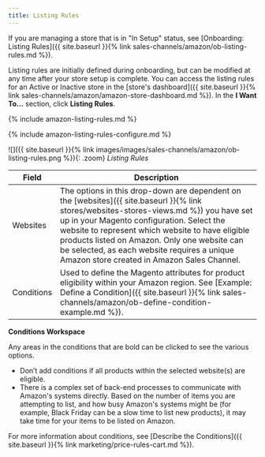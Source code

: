 ```yaml
---
title: Listing Rules
---
```



If you are managing a store that is in "In Setup" status, see [Onboarding: Listing Rules]({{ site.baseurl }}{% link sales-channels/amazon/ob-listing-rules.md %}).

Listing rules are initially defined during onboarding, but can be modified at any time after your store setup is complete. You can access the listing rules for an Active or Inactive store in the [store's dashboard]({{ site.baseurl }}{% link sales-channels/amazon/amazon-store-dashboard.md %}). In the **I Want To...** section, click **Listing Rules**.

{% include amazon-listing-rules.md %}

{% include amazon-listing-rules-configure.md %}

![]({{ site.baseurl }}{% link images/images/sales-channels/amazon/ob-listing-rules.png %}){: .zoom}
_Listing Rules_

|Field|Description|
|---|---|
|Websites|The options in this drop-down are dependent on the [websites]({{ site.baseurl }}{% link stores/websites-stores-views.md %}) you have set up in your Magento configuration. Select the website to represent which website to have eligible products listed on Amazon. Only one website can be selected, as each website requires a unique Amazon store created in Amazon Sales Channel. |
|Conditions|Used to define the Magento attributes for product eligibility within your Amazon region. See [Example: Define a Condition]({{ site.baseurl }}{% link sales-channels/amazon/ob-define-condition-example.md %}). |

**Conditions Workspace**

Any areas in the conditions that are bold can be clicked to see the various options.

- Don’t add conditions if all products within the selected website(s) are eligible.
- There is a complex set of back-end processes to communicate with Amazon's systems directly. Based on the number of items you are attempting to list, and how busy Amazon's systems might be (for example, Black Friday can be a slow time to list new products), it may take time for your items to be listed on Amazon.

For more information about conditions, see [Describe the Conditions]({{ site.baseurl }}{% link marketing/price-rules-cart.md %}).
